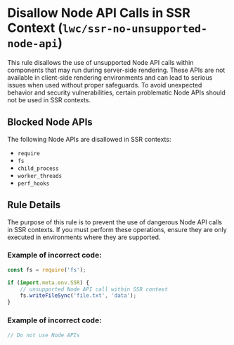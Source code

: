 # Disallow Node API Calls in SSR Context (`lwc/ssr-no-unsupported-node-api`)

This rule disallows the use of unsupported Node API calls within components that may run during server-side rendering. These APIs are not available in client-side rendering environments and can lead to serious issues when used without proper safeguards. To avoid unexpected behavior and security vulnerabilities, certain problematic Node APIs should not be used in SSR contexts.

## Blocked Node APIs

The following Node APIs are disallowed in SSR contexts:

-   `require`
-   `fs`
-   `child_process`
-   `worker_threads`
-   `perf_hooks`

## Rule Details

The purpose of this rule is to prevent the use of dangerous Node API calls in SSR contexts. If you must perform these operations, ensure they are only executed in environments where they are supported.

### Example of **incorrect** code:

```js
const fs = require('fs');

if (import.meta.env.SSR) {
    // unsupported Node API call within SSR context
    fs.writeFileSync('file.txt', 'data');
}
```

### Example of **incorrect** code:

```js
// Do not use Node APIs
```
